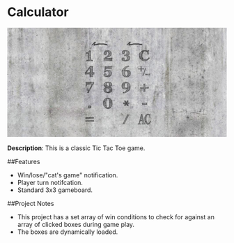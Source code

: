 # Calculator

![Calulator](/img/calculator.png)

**Description**: This is a classic Tic Tac Toe game. 

##Features
* Win/lose/"cat's game" notification.
* Player turn notifcation.
* Standard 3x3 gameboard.

##Project Notes
  * This project has a set array of win conditions to check for against an array
    of clicked boxes during game play. 
  * The boxes are dynamically loaded.
